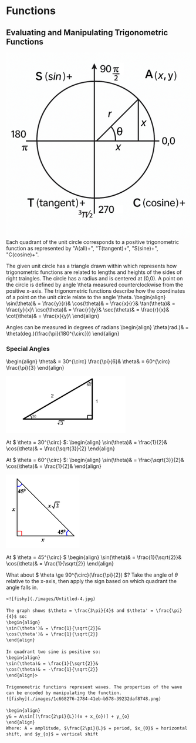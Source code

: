 # Functions
## Evaluating and Manipulating Trigonometric Functions
![fishy](./images/MAtappunitcircle.png)
 Each quadrant of the unit circle corresponds to a positive trigonometric function as represented by "A(all)+", "T(tangent)+", "S(sine)+", "C(cosine)+".

The given unit circle has a triangle drawn within which represents how trigonometric functions are related to lengths and heights of the sides of right traingles. 
The circle has a radius and is centered at (0,0). A point on the circle is defined by angle \theta measured counterclockwise from the positive x-axis.
The trigonometric functions describe how the coordinates of a point on the unit circle relate to the angle \theta.
\begin{align}
\sin(\theta)& = \frac{y}{r}& 
\cos(\theta)& = \frac{x}{r}& 
\tan(\theta)& = \frac{y}{x}\\
\csc(\theta)& = \frac{r}{y}&
\sec(\theta)& = \frac{r}{x}&
\cot(\theta)& = \frac{x}{y}\\
\end{align}

Angles can be measured in degrees of radians
\begin{align}
\theta(rad.)& = \theta(deg.)(\frac{\pi}{180^{\circ}})
\end{align}

### Special Angles
\begin{align}
\theta& = 30^{\circ} \frac{\pi}{6}& \theta& = 60^{\circ} \frac{\pi}{3}
\end{align}

![fishy](./images/306090triangle.png)

At $ \theta = 30^{\circ} $:
\begin{align}
\sin(\theta)& = \frac{1}{2}& 
\cos(\theta)& = \frac{\sqrt{3}}{2}
\end{align}

At $ \theta = 60^{\circ} $:
\begin{align}
\sin(\theta)& = \frac{\sqrt{3}}{2}&
\cos(\theta)& = \frac{1}{2}& 
\end{align}

![fishy](./images/454590triangle.png)

At $ \theta = 45^{\circ} $
\begin{align}
\sin(\theta)& = \frac{1}{\sqrt{2}}&
\cos(\theta)& = \frac{1}{\sqrt{2}}
\end{align}

What about $ \theta \ge 90^{\circ}(\frac{\pi}{2}) $?
Take the angle of $\theta$ relative to the x-axis, then apply the sign based on which quadrant the angle falls in.

```{example} <$\theta = 185^{\circ}$>
<![fishy](./images/Untitled-4.jpg)

The graph shows $\theta = \frac{3\pi}{4}$ and $\theta' = \frac{\pi}{4}$ so:
\begin{align}
\sin(\theta')& = \frac{1}{\sqrt{2}}&
\cos(\theta')& = \frac{1}{\sqrt{2}}
\end{align}

In quadrant two sine is positive so:
\begin{align}
\sin(\theta)& = \frac{1}{\sqrt{2}}&
\cos(\theta)& = -\frac{1}{\sqrt{2}}
\end{align}>

Trigonometric functions represent waves. The properties of the wave can be encoded by manipulating the function.
![fishy](./images/1c668276-2784-41eb-b578-39232daf8748.png)

\begin{align}
y& = A\sin[(\frac{2\pi}{L})(x + x_{o})] + y_{o}
\end{align}
Where: A = amplitude, $\frac{2\pi}{L}$ = period, $x_{0}$ = horizontal shift, and $y_{o}$ = vertical shift